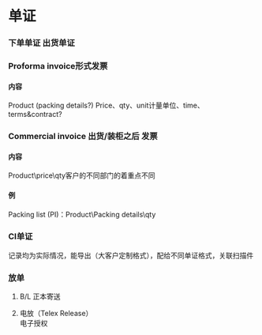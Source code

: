 # 单证

### 下单单证 出货单证

### Proforma invoice形式发票

#### 内容

Product \(packing details?\) Price、qty、unit计量单位、time、terms&contract?

### Commercial invoice 出货/装柜之后 发票

#### 内容

Product\price\qty客户的不同部门的着重点不同

#### 例

Packing list \(PI\)：Product\Packing details\qty

### CI单证

记录均为实际情况，能导出（大客户定制格式），配给不同单证格式，关联扫描件

### 放单

1. B/L
   正本寄送

2. 电放（Telex Release）  
   电子授权



